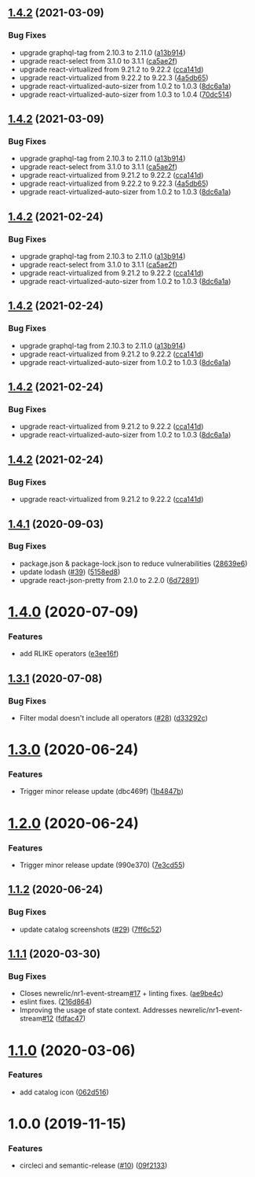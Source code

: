 ## [1.4.2](https://github.com/newrelic/nr1-event-stream/compare/v1.4.1...v1.4.2) (2021-03-09)


### Bug Fixes

* upgrade graphql-tag from 2.10.3 to 2.11.0 ([a13b914](https://github.com/newrelic/nr1-event-stream/commit/a13b914ebab0afbc156d0593f46913ad3da1e486))
* upgrade react-select from 3.1.0 to 3.1.1 ([ca5ae2f](https://github.com/newrelic/nr1-event-stream/commit/ca5ae2fc55d5839dad666764ac8cafcbcec8b593))
* upgrade react-virtualized from 9.21.2 to 9.22.2 ([cca141d](https://github.com/newrelic/nr1-event-stream/commit/cca141d5fe029a20c39e6d838c08eea69edb533c))
* upgrade react-virtualized from 9.22.2 to 9.22.3 ([4a5db65](https://github.com/newrelic/nr1-event-stream/commit/4a5db65b4cf5ee0edc318bbad1522d5886224706))
* upgrade react-virtualized-auto-sizer from 1.0.2 to 1.0.3 ([8dc6a1a](https://github.com/newrelic/nr1-event-stream/commit/8dc6a1a26890a977c045071b8352611ffceb9f40))
* upgrade react-virtualized-auto-sizer from 1.0.3 to 1.0.4 ([70dc514](https://github.com/newrelic/nr1-event-stream/commit/70dc514142baa90422955489617c2d9d9dcf48c2))

## [1.4.2](https://github.com/newrelic/nr1-event-stream/compare/v1.4.1...v1.4.2) (2021-03-09)


### Bug Fixes

* upgrade graphql-tag from 2.10.3 to 2.11.0 ([a13b914](https://github.com/newrelic/nr1-event-stream/commit/a13b914ebab0afbc156d0593f46913ad3da1e486))
* upgrade react-select from 3.1.0 to 3.1.1 ([ca5ae2f](https://github.com/newrelic/nr1-event-stream/commit/ca5ae2fc55d5839dad666764ac8cafcbcec8b593))
* upgrade react-virtualized from 9.21.2 to 9.22.2 ([cca141d](https://github.com/newrelic/nr1-event-stream/commit/cca141d5fe029a20c39e6d838c08eea69edb533c))
* upgrade react-virtualized from 9.22.2 to 9.22.3 ([4a5db65](https://github.com/newrelic/nr1-event-stream/commit/4a5db65b4cf5ee0edc318bbad1522d5886224706))
* upgrade react-virtualized-auto-sizer from 1.0.2 to 1.0.3 ([8dc6a1a](https://github.com/newrelic/nr1-event-stream/commit/8dc6a1a26890a977c045071b8352611ffceb9f40))

## [1.4.2](https://github.com/newrelic/nr1-event-stream/compare/v1.4.1...v1.4.2) (2021-02-24)


### Bug Fixes

* upgrade graphql-tag from 2.10.3 to 2.11.0 ([a13b914](https://github.com/newrelic/nr1-event-stream/commit/a13b914ebab0afbc156d0593f46913ad3da1e486))
* upgrade react-select from 3.1.0 to 3.1.1 ([ca5ae2f](https://github.com/newrelic/nr1-event-stream/commit/ca5ae2fc55d5839dad666764ac8cafcbcec8b593))
* upgrade react-virtualized from 9.21.2 to 9.22.2 ([cca141d](https://github.com/newrelic/nr1-event-stream/commit/cca141d5fe029a20c39e6d838c08eea69edb533c))
* upgrade react-virtualized-auto-sizer from 1.0.2 to 1.0.3 ([8dc6a1a](https://github.com/newrelic/nr1-event-stream/commit/8dc6a1a26890a977c045071b8352611ffceb9f40))

## [1.4.2](https://github.com/newrelic/nr1-event-stream/compare/v1.4.1...v1.4.2) (2021-02-24)


### Bug Fixes

* upgrade graphql-tag from 2.10.3 to 2.11.0 ([a13b914](https://github.com/newrelic/nr1-event-stream/commit/a13b914ebab0afbc156d0593f46913ad3da1e486))
* upgrade react-virtualized from 9.21.2 to 9.22.2 ([cca141d](https://github.com/newrelic/nr1-event-stream/commit/cca141d5fe029a20c39e6d838c08eea69edb533c))
* upgrade react-virtualized-auto-sizer from 1.0.2 to 1.0.3 ([8dc6a1a](https://github.com/newrelic/nr1-event-stream/commit/8dc6a1a26890a977c045071b8352611ffceb9f40))

## [1.4.2](https://github.com/newrelic/nr1-event-stream/compare/v1.4.1...v1.4.2) (2021-02-24)


### Bug Fixes

* upgrade react-virtualized from 9.21.2 to 9.22.2 ([cca141d](https://github.com/newrelic/nr1-event-stream/commit/cca141d5fe029a20c39e6d838c08eea69edb533c))
* upgrade react-virtualized-auto-sizer from 1.0.2 to 1.0.3 ([8dc6a1a](https://github.com/newrelic/nr1-event-stream/commit/8dc6a1a26890a977c045071b8352611ffceb9f40))

## [1.4.2](https://github.com/newrelic/nr1-event-stream/compare/v1.4.1...v1.4.2) (2021-02-24)


### Bug Fixes

* upgrade react-virtualized from 9.21.2 to 9.22.2 ([cca141d](https://github.com/newrelic/nr1-event-stream/commit/cca141d5fe029a20c39e6d838c08eea69edb533c))

## [1.4.1](https://github.com/newrelic/nr1-event-stream/compare/v1.4.0...v1.4.1) (2020-09-03)


### Bug Fixes

* package.json & package-lock.json to reduce vulnerabilities ([28639e6](https://github.com/newrelic/nr1-event-stream/commit/28639e6c3a6decc1cb542e95361d241f2f70a0c5))
* update lodash ([#39](https://github.com/newrelic/nr1-event-stream/issues/39)) ([5158ed8](https://github.com/newrelic/nr1-event-stream/commit/5158ed8b0b082b9a05f2e7a0057de0b6af487e2f))
* upgrade react-json-pretty from 2.1.0 to 2.2.0 ([6d72891](https://github.com/newrelic/nr1-event-stream/commit/6d7289118bd21f579dde4b99d9d2b8e2e5194110))

# [1.4.0](https://github.com/newrelic/nr1-event-stream/compare/v1.3.1...v1.4.0) (2020-07-09)


### Features

* add RLIKE operators ([e3ee16f](https://github.com/newrelic/nr1-event-stream/commit/e3ee16f2c73e80bb5f9f4605f86d0582c42ac137))

## [1.3.1](https://github.com/newrelic/nr1-event-stream/compare/v1.3.0...v1.3.1) (2020-07-08)


### Bug Fixes

* Filter modal doesn't include all operators ([#28](https://github.com/newrelic/nr1-event-stream/issues/28)) ([d33292c](https://github.com/newrelic/nr1-event-stream/commit/d33292c72c62017369b341593ef0c003c2b6cff3))

# [1.3.0](https://github.com/newrelic/nr1-event-stream/compare/v1.2.0...v1.3.0) (2020-06-24)


### Features

* Trigger minor release update (dbc469f) ([1b4847b](https://github.com/newrelic/nr1-event-stream/commit/1b4847ba80b594282c451e2160f1704f1ed7c1c0))

# [1.2.0](https://github.com/newrelic/nr1-event-stream/compare/v1.1.2...v1.2.0) (2020-06-24)


### Features

* Trigger minor release update (990e370) ([7e3cd55](https://github.com/newrelic/nr1-event-stream/commit/7e3cd55e7fccb5a87ae80db7de41537c9fbc4faf))

## [1.1.2](https://github.com/newrelic/nr1-event-stream/compare/v1.1.1...v1.1.2) (2020-06-24)


### Bug Fixes

* update catalog screenshots ([#29](https://github.com/newrelic/nr1-event-stream/issues/29)) ([7ff6c52](https://github.com/newrelic/nr1-event-stream/commit/7ff6c52a3ae3a7e567396359e9570ecc2e18a750))

## [1.1.1](https://github.com/newrelic/nr1-event-stream/compare/v1.1.0...v1.1.1) (2020-03-30)


### Bug Fixes

* Closes newrelic/nr1-event-stream[#17](https://github.com/newrelic/nr1-event-stream/issues/17) + linting fixes. ([ae9be4c](https://github.com/newrelic/nr1-event-stream/commit/ae9be4c5809d1807975c6e77b1ad5fabb548a2cd))
* eslint fixes. ([216d864](https://github.com/newrelic/nr1-event-stream/commit/216d8647fc189bd6c54c5a2bde4e1487ea6d6c43))
* Improving the usage of state context. Addresses newrelic/nr1-event-stream[#12](https://github.com/newrelic/nr1-event-stream/issues/12) ([fdfac47](https://github.com/newrelic/nr1-event-stream/commit/fdfac47a335d1c6387a81659589f0c49001d2f0b))

# [1.1.0](https://github.com/newrelic/nr1-event-stream/compare/v1.0.0...v1.1.0) (2020-03-06)


### Features

* add catalog icon ([062d516](https://github.com/newrelic/nr1-event-stream/commit/062d516e8ba85b5af29823505a9879c19651662b))

# 1.0.0 (2019-11-15)


### Features

* circleci and semantic-release ([#10](https://github.com/newrelic/nr1-event-stream/issues/10)) ([09f2133](https://github.com/newrelic/nr1-event-stream/commit/09f2133627756c11da29c90db9233922e3037099))
